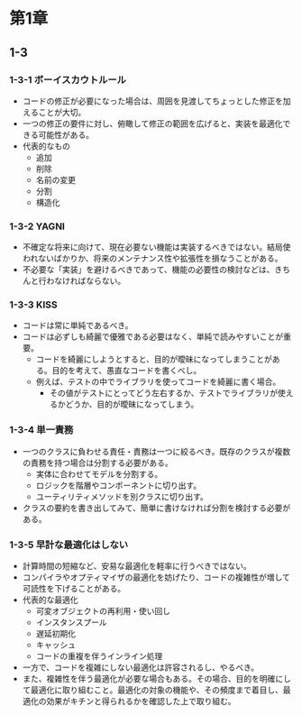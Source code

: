 # 第1章
## 1-3
### 1-3-1 ボーイスカウトルール
- コードの修正が必要になった場合は、周囲を見渡してちょっとした修正を加えることが大切。
- 一つの修正の要件に対し、俯瞰して修正の範囲を広げると、実装を最適化できる可能性がある。
- 代表的なもの
  - 追加
  - 削除
  - 名前の変更
  - 分割
  - 構造化
### 1-3-2 YAGNI
- 不確定な将来に向けて、現在必要ない機能は実装するべきではない。結局使われないばかりか、将来のメンテナンス性や拡張性を損なうことがある。
- 不必要な「実装」を避けるべきであって、機能の必要性の検討などは、きちんと行わなければならない。
### 1-3-3 KISS
- コードは常に単純であるべき。
- コードは必ずしも綺麗で優雅である必要はなく、単純で読みやすいことが重要。
  - コードを綺麗にしようとすると、目的が曖昧になってしまうことがある。目的を考えて、愚直なコードを書くべし。
  - 例えば、テストの中でライブラリを使ってコードを綺麗に書く場合。
    - その値がテストにとってどう左右するか、テストでライブラリが使えるかどうか、目的が曖昧になってしまう。
### 1-3-4 単一責務
- 一つのクラスに負わせる責任・責務は一つに絞るべき。既存のクラスが複数の責務を持つ場合は分割する必要がある。
  - 実体に合わせてモデルを分割する。
  - ロジックを階層やコンポーネントに切り出す。
  - ユーティリティメソッドを別クラスに切り出す。
- クラスの要約を書き出してみて、簡単に書けなければ分割を検討する必要がある。
### 1-3-5 早計な最適化はしない
- 計算時間の短縮など、安易な最適化を軽率に行うべきではない。
- コンパイラやオプティマイザの最適化を妨げたり、コードの複雑性が増して可読性を下げることがある。
- 代表的な最適化
  - 可変オブジェクトの再利用・使い回し
  - インスタンスプール
  - 遅延初期化
  - キャッシュ
  - コードの重複を伴うインライン処理
- 一方で、コードを複雑にしない最適化は許容されるし、やるべき。
- また、複雑性を伴う最適化が必要な場合もある。その場合、目的を明確にして最適化に取り組むこと。最適化の対象の機能や、その頻度まで着目し、最適化の効果がキチンと得られるかを確認した上で取り組む。
